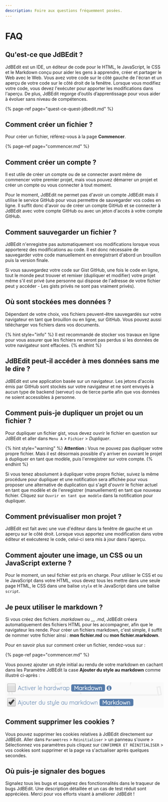 ```yaml
---
description: Foire aux questions fréquemment posées.
---
```


# FAQ

## Qu'est-ce que JdBEdit ?

JdBEdit est un IDE, un éditeur de code pour le HTML, le JavaScript, le CSS et le Markdown conçu pour aider les gens à apprendre, créer et partager le Web avec le Web. Vous avez votre code sur le côté gauche de l'écran et un aperçu de votre code sur le côté droit de la fenêtre. Lorsque vous modifiez votre code, vous devez l'exécuter pour apporter les modifications dans l'aperçu. De plus, JdBEdit regorge d’outils d’apprentissage pour vous aider à évoluer sans niveau de compétences.

{% page-ref page="quest-ce-quest-jdbedit.md" %}

## Comment créer un fichier ?

Pour créer un fichier, référez-vous à la page **Commencer**.

{% page-ref page="commencer.md" %}

## Comment créer un compte ?

Il est utile de créer un compte ou de se connecter avant même de commencer votre premier projet, mais vous pouvez démarrer un projet et créer un compte ou vous connecter à tout moment.

Pour le moment, JdBEdit ne permet pas d'avoir un compte JdBEdit mais il utilise le service GitHub pour vous permettre de sauvegarder vos codes en ligne. Il suffit donc d'avoir ou de créer un compte GitHub et se connecter à JdBEdit avec votre compte GitHub ou avec un jeton d'accès à votre compte GitHub.

## Comment sauvegarder un fichier ?

JdBEdit n'enregistre pas automatiquement vos modifications lorsque vous apporterez des modifications au code. Il est donc nécessaire de sauvegarder votre code manuellement en enregistrant d'abord un brouillon puis la version finale.

Si vous sauvegardez votre code sur Gist GitHub, une fois le code en ligne, tout le monde peut trouver et  remixer \(dupliquer et modifier\) votre projet même s'il est privé \(une personne qui dispose de l'adresse de votre fichier peut y accéder - Les gists privés ne sont pas vraiment privés\). 

## Où sont stockées mes données ?

Dépendant de votre choix, vos fichiers peuvent-être sauvegardés sur votre navigateur en tant que brouillon ou en ligne, sur GitHub. Vous pouvez aussi télécharger vos fichiers dans vos documents.

{% hint style="info" %}
Il est recommandé de stocker vos travaux en ligne pour vous assurer que les fichiers ne seront pas perdus si les données de votre navigateur sont effacées.
{% endhint %}

## JdBEdit peut-il accéder à mes données sans me le dire ?

JdBEdit est une application basée sur un navigateur. Les jetons d'accès émis par GitHub sont stockés sur votre navigateur et ne sont envoyés à aucun type de backend \(serveur\) ou de tierce partie afin que vos données ne soient accessibles à personne.

## Comment puis-je dupliquer un projet ou un fichier ?

Pour dupliquer un fichier gist, vous devez ouvrir le fichier en question sur JdBEdit et aller dans `Menu A` &gt; `Fichier` &gt; _Dupliquer_.

{% hint style="warning" %}
**Attention :** Vous ne pouvez pas dupliquer votre propre fichier. Mais il est désormais possible d'y arriver en ouvrant le projet à dupliquer en tant que modèle, puis l'enregistrer sur votre compte.
{% endhint %}

Si vous tenez absolument à dupliquer votre propre fichier, suivez la même procédure pour dupliquer et une notification sera affichée pour vous proposer une alternative de duplication qui s'agit d'ouvrir le fichier actuel en tant que modèle et de l'enregistrer \(manuellement\) en tant que nouveau fichier. Cliquez sur `Ouvrir en tant que modèle` dans la notification pour dupliquer.

## Comment prévisualiser mon projet ?

JdBEdit est fait avec une vue d'éditeur dans la fenêtre de gauche et un aperçu sur le côté droit. Lorsque vous apportez une modification dans votre éditeur et exécuterez le code, celui-ci sera mis à jour dans l'aperçu.

## Comment ajouter une image, un CSS ou un JavaScript externe ?

Pour le moment, un seul fichier est pris en charge. Pour utiliser le CSS et ou le JavaScript dans votre HTML, vous devez tous les mettre dans une seule page HTML, le CSS dans une balise `style` et le JavaScript dans une balise `script`.

## Je peux utiliser le markdown ?

Si vous créez des fichiers  _.markdown_ ou __ _.md_, JdBEdit créera automatiquement des fichiers HTML pour les accompagner, afin que le navigateur les rende. Pour créer un fichiers markdown, c'est simple, il suffit de nommer votre fichier ainsi : **mon fichier.md** ou **mon fichier.markdown**. 

Pour en savoir plus sur comment créer un fichier, rendez-vous sur :

{% page-ref page="commencer.md" %}

Vous pouvez ajouter un style initial au rendu de votre markdown en cachant dans les Paramètre JdBEdit la case **Ajouter du style au markdown** comme illustré ci-après :

![](.gitbook/assets/localhost_8080___dev.index.html_modal-setting-1.png)

## Comment supprimer les cookies ?

Vous pouvez supprimer les cookies relatives à JdBEdit directement sur JdBEdit. Aller dans `Paramètres` &gt; `Réinitialiser` &gt; un panneau  s'ouvre &gt; Sélectionnez vos paramètres puis cliquez sur `CONFIRMER ET RÉINITIALISER` &gt; vos cookies sont supprimer et la page va s'actualiser après quelques secondes.

## Où puis-je signaler des bogues

Signalez tous les bugs et suggérez des fonctionnalités dans le traqueur de bugs JdBEdit. Une description détaillée et un cas de test réduit sont appréciées. Merci pour vos efforts visant à améliorer JdBEdit !

